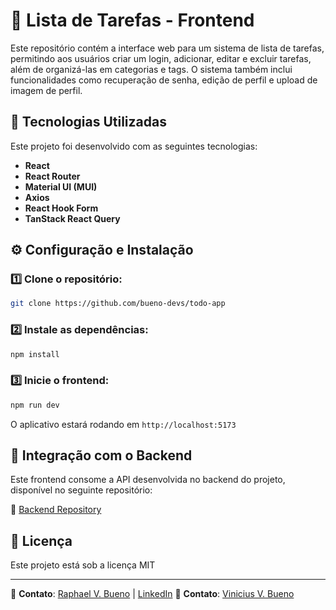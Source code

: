 # 📌 Lista de Tarefas - Frontend

Este repositório contém a interface web para um sistema de lista de tarefas, permitindo aos usuários criar um login, adicionar, editar e excluir tarefas, além de organizá-las em categorias e tags. O sistema também inclui funcionalidades como recuperação de senha, edição de perfil e upload de imagem de perfil.

## 🚀 Tecnologias Utilizadas

Este projeto foi desenvolvido com as seguintes tecnologias:

- **React**
- **React Router**
- **Material UI (MUI)**
- **Axios**
- **React Hook Form**
- **TanStack React Query**

## ⚙️ Configuração e Instalação

### 1️⃣ Clone o repositório:

```bash
git clone https://github.com/bueno-devs/todo-app
```

### 2️⃣ Instale as dependências:

```bash
npm install
```

### 3️⃣ Inicie o frontend:

```bash
npm run dev
```

O aplicativo estará rodando em `http://localhost:5173`

## 📡 Integração com o Backend

Este frontend consome a API desenvolvida no backend do projeto, disponível no seguinte repositório:

🔗 [Backend Repository](https://github.com/bueno-devs/todo-api)

## 📜 Licença

Este projeto está sob a licença MIT

---

🔗 **Contato**: [Raphael V. Bueno](https://github.com/RaphaVBueno) | [LinkedIn](https://www.linkedin.com/in/raphael-vieira-bueno-41323a332/)
🔗 **Contato**: [Vinicius V. Bueno](https://github.com/ViniciusVBueno)

